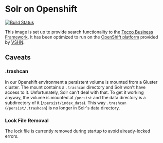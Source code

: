 # Solr on Openshift
[![Build Status](https://travis-ci.org/pgerber/openshift-solr.svg?branch=master)](https://travis-ci.org/pgerber/openshift-solr)

This image is set up to provide search functionality to the [Tocco Business Framework](https://www.tocco.ch). It has been optimized
to run on the [OpenShift platform](https://www.openshift.com) provided by [VSHN](https://vshn.ch/en/).

## Caveats

### .trashcan

In our Openshift environment a persistent volume is mounted from a Gluster cluster. The mount contains a `.trashcan` directory
and Solr won't have access to it. Unfortunately, Solr can't deal with that. To get it working anyway, the volume is mounted
at `/persist` and the data directory is a subdirectory of it (`/persist/index_data`). This way `.trashcan` (`/persist/.trashcan`) is no longer
in Solr's data directory.

### Lock File Removal

The lock file is currently removed during startup to avoid already-locked errors.
